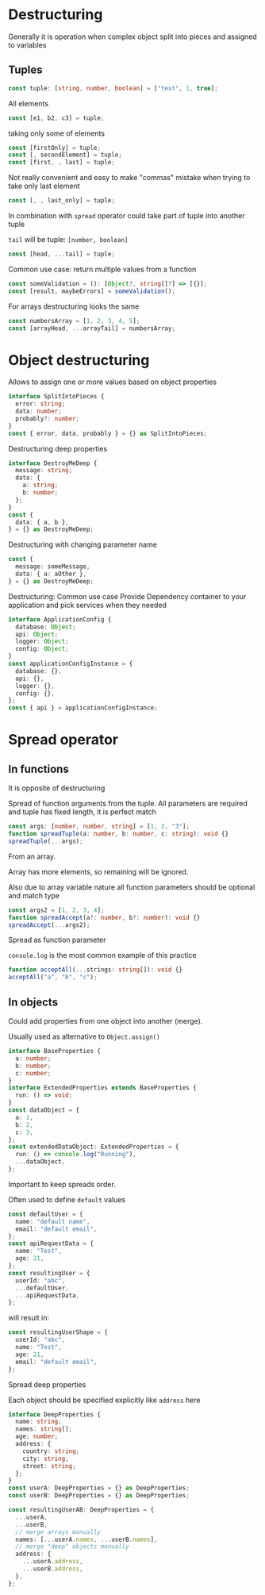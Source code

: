 # Destructuring

Generally it is operation when complex object split into pieces and assigned to variables

## Tuples

```ts
const tuple: [string, number, boolean] = ["test", 1, true];
```

All elements

```ts
const [e1, b2, c3] = tuple;
```

taking only some of elements

```ts
const [firstOnly] = tuple;
const [, secondElement] = tuple;
const [first, , last] = tuple;
```

Not really convenient and easy to make "commas" mistake when trying to take only last element

```ts
const [, , last_only] = tuple;
```

In combination with `spread` operator could take part of tuple into another tuple

`tail` will be tuple: `[number, boolean]`

```ts
const [head, ...tail] = tuple;
```

Common use case: return multiple values from a function

```ts
const someValidation = (): [Object?, string[]?] => [{}];
const [result, maybeErrors] = someValidation();
```

For arrays destructuring looks the same

```ts
const numbersArray = [1, 2, 3, 4, 5];
const [arrayHead, ...arrayTail] = numbersArray;
```

# Object destructuring

Allows to assign one or more values based on object properties

```ts
interface SplitIntoPieces {
  error: string;
  data: number;
  probably?: number;
}
const { error, data, probably } = {} as SplitIntoPieces;
```

Destructuring deep properties

```ts
interface DestroyMeDeep {
  message: string;
  data: {
    a: string;
    b: number;
  };
}
const {
  data: { a, b },
} = {} as DestroyMeDeep;
```

Destructuring with changing parameter name

```ts
const {
  message: someMessage,
  data: { a: aOther },
} = {} as DestroyMeDeep;
```

Destructuring: Common use case
Provide Dependency container to your application and pick services when they needed

```ts
interface ApplicationConfig {
  database: Object;
  api: Object;
  logger: Object;
  config: Object;
}
const applicationConfigInstance = {
  database: {},
  api: {},
  logger: {},
  config: {},
};
const { api } = applicationConfigInstance;
```

# Spread operator

## In functions

It is opposite of destructuring

Spread of function arguments from the tuple.
All parameters are required and tuple has fixed length, it is perfect match

```ts
const args: [number, number, string] = [1, 2, "3"];
function spreadTuple(a: number, b: number, c: string): void {}
spreadTuple(...args);
```

From an array.

Array has more elements, so remaining will be ignored.

Also due to array variable nature all function parameters should be optional and match type

```ts
const args2 = [1, 2, 3, 4];
function spreadAccept(a?: number, b?: number): void {}
spreadAccept(...args2);
```

Spread as function parameter

`console.log` is the most common example of this practice

```ts
function acceptAll(...strings: string[]): void {}
acceptAll("a", "b", "c");
```

## In objects

Could add properties from one object into another (merge).

Usually used as alternative to `Object.assign()`

```ts
interface BaseProperties {
  a: number;
  b: number;
  c: number;
}
interface ExtendedProperties extends BaseProperties {
  run: () => void;
}
const dataObject = {
  a: 1,
  b: 2,
  c: 3,
};
const extendedDataObject: ExtendedProperties = {
  run: () => console.log("Running"),
  ...dataObject,
};
```

Important to keep spreads order.

Often used to define `default` values

```ts
const defaultUser = {
  name: "default name",
  email: "default email",
};
const apiRequestData = {
  name: "Test",
  age: 21,
};
const resultingUser = {
  userId: "abc",
  ...defaultUser,
  ...apiRequestData,
};
```

will result in:

```ts
const resultingUserShape = {
  userId: "abc",
  name: "Test",
  age: 21,
  email: "default email",
};
```

Spread deep properties

Each object should be specified explicitly like `address` here

```ts
interface DeepProperties {
  name: string;
  names: string[];
  age: number;
  address: {
    country: string;
    city: string;
    street: string;
  };
}
const userA: DeepProperties = {} as DeepProperties;
const userB: DeepProperties = {} as DeepProperties;

const resultingUserAB: DeepProperties = {
  ...userA,
  ...userB,
  // merge arrays manually
  names: [...userA.names, ...userB.names],
  // merge "deep" objects manually
  address: {
    ...userA.address,
    ...userB.address,
  },
};
```
